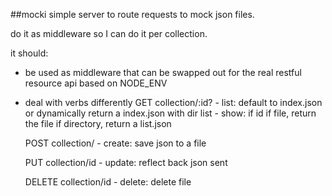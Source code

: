 ##mocki
simple server to route requests to mock json files.

do it as middleware so I can do it per collection.

it should:

- be used as middleware that can be swapped out for the real restful resource api based on NODE_ENV

- deal with verbs differently
	GET collection/:id?
		- list: default to index.json or dynamically return a index.json with dir list
		- show: if id
			if file, return the file
			if directory, return a list.json

	POST collection/
		- create: save json to a file

	PUT collection/id
		- update: reflect back json sent
		
	DELETE collection/id
		- delete: delete file

